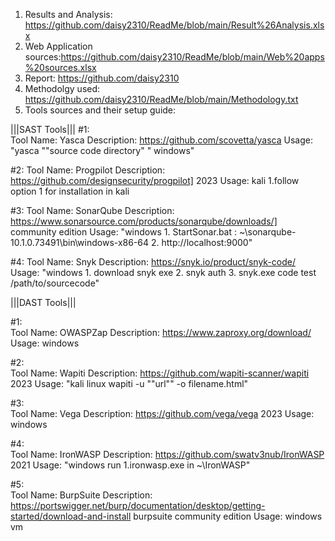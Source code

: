 1. Results and Analysis: https://github.com/daisy2310/ReadMe/blob/main/Result%26Analysis.xlsx
2. Web Application sources:https://github.com/daisy2310/ReadMe/blob/main/Web%20apps%20sources.xlsx
3. Report: https://github.com/daisy2310
3. Methodolgy used: https://github.com/daisy2310/ReadMe/blob/main/Methodology.txt
4. Tools sources and their setup guide:

|||SAST Tools|||
#1:  
Tool Name: Yasca
Description: https://github.com/scovetta/yasca
Usage: "yasca ""source code directory" " windows"

#2: 
Tool Name: Progpilot
Description: https://github.com/designsecurity/progpilot] 2023
Usage: kali 1.follow option 1 for installation in kali  

#3: 
Tool Name: SonarQube
Description: https://www.sonarsource.com/products/sonarqube/downloads/] community edition 
Usage: "windows 1. StartSonar.bat : ~\sonarqube-10.1.0.73491\bin\windows-x86-64 2. http://localhost:9000" 

#4: 
Tool Name: Snyk
Description: https://snyk.io/product/snyk-code/
Usage: "windows 1. download snyk exe 2. snyk auth 3. snyk.exe code test /path/to/sourcecode" 


|||DAST Tools||| 

#1:  
Tool Name: OWASPZap
Description: https://www.zaproxy.org/download/
Usage: windows

#2:  
Tool Name: Wapiti
Description: https://github.com/wapiti-scanner/wapiti 2023
Usage: "kali linux wapiti -u ""url"" -o filename.html"

#3:   
Tool Name: Vega
Description: https://github.com/vega/vega 2023 
Usage: windows

#4:  
Tool Name: IronWASP
Description: https://github.com/swatv3nub/IronWASP 2021
Usage: "windows run 1.ironwasp.exe in ~\IronWASP"

#5:  
Tool Name: BurpSuite
Description: https://portswigger.net/burp/documentation/desktop/getting-started/download-and-install burpsuite community edition
Usage: windows vm
                   
